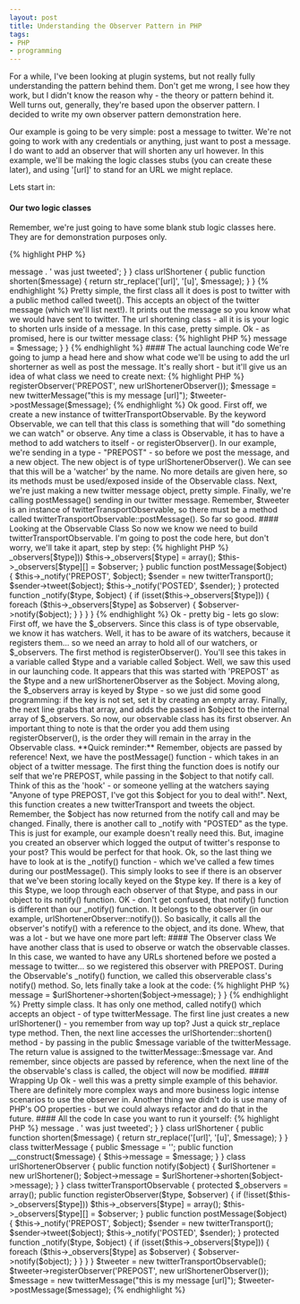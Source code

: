 ```yaml
---
layout: post
title: Understanding the Observer Pattern in PHP
tags:
- PHP
- programming
---
```


For a while, I've been looking at plugin systems, but not really fully understanding the pattern behind them.  Don't get me wrong, I see how they work, but I didn't know the reason why - the theory or pattern behind it.  Well turns out, generally, they're based upon the observer pattern.  I decided to write my own observer pattern demonstration here.

Our example is going to be very simple: post a message to twitter.  We're not going to work with any credentials or anything, just want to post a message.  I do want to add an observer that will shorten any url however.  In this example, we'll be making the logic classes stubs (you can create these later), and using '[url]' to stand for an URL we might replace.

Lets start in:


#### Our two logic classes



Remember, we're just going to have some blank stub logic classes here.  They are for demonstration purposes only.

{% highlight PHP %}
<?php
class twitterTransport
{
    public function __construct()
    { /** logic here **/ }

    public function tweet($object)
    { /** logic here **/ print $object->message . ' was just tweeted'; }
}

class urlShortener
{
    public function shorten($message)
    {
        return str_replace('[url]', '[u]', $message);
    }
}
{% endhighlight %}


Pretty simple, the first class all it does is post to twitter with a public method called tweet().  This accepts an object of the twitter message (which we'll list next!).  It prints out the message so you know what we would have sent to twitter.  The url shortening class - all it is is your logic to shorten urls inside of a message.  In this case, pretty simple.

Ok - as promised, here is our twitter message class:

{% highlight PHP %}
<?php
class twitterMessage
{
    public $message = '';

    public function __construct($message)
    {
        $this->message = $message;
    }
}
{% endhighlight %}


#### The actual launching code


We're going to jump a head here and show what code we'll be using to add the url shorterner as well as post the message.  It's really short - but it'll give us an idea of what class we need to create next:

{% highlight PHP %}
<?php
$tweeter = new twitterTransportObservable();
$tweeter->registerObserver('PREPOST', new urlShortenerObserver());
$message = new twitterMessage("this is my message [url]");
$tweeter->postMessage($message);
{% endhighlight %}

Ok good.  First off, we create a new instance of twitterTransportObservable.  By the keyword Observable, we can tell that this class is something that will "do something we can watch" or observe.  Any time a class is Observable, it has to have a method to add watchers to itself - or registerObserver().  In our example, we're sending in a type - "PREPOST" - so before we post the message, and a new object.

The new object is of type urlShortenerObserver().  We can see that this will be a 'watcher' by the name.  No more details are given here, so its methods must be used/exposed inside of the Observable class.

Next, we're just making a new twitter message object, pretty simple.

Finally, we're calling postMessage() sending in our twitter message.  Remember, $tweeter is an instance of twitterTransportObservable, so there must be a method called twitterTransportObservable::postMessage().

So far so good.


#### Looking at the Observable Class

So now we know we need to build twitterTransportObservable.  I'm going to post the code here, but don't worry, we'll take it apart, step by step:

{% highlight PHP %}
<?php
class twitterTransportObservable
{
    protected $_observers = array();

    public function registerObserver($type, $observer)
    {
        if (!isset($this->_observers[$type])) $this->_observers[$type] = array();
        $this->_observers[$type][] = $observer;
    }

    public function postMessage($object)
    {
        $this->_notify('PREPOST', $object);

        $sender = new twitterTransport();
        $sender->tweet($object);

        $this->_notify('POSTED', $sender);
    }

    protected function _notify($type, $object)
    {
        if (isset($this->_observers[$type])) {
            foreach ($this->_observers[$type] as $observer) {
                $observer->notify($object);
            }
        }
    }
}
{% endhighlight %}


Ok - pretty big - lets go slow:

First off, we have the $_observers.  Since this class is of type observable, we know it has watchers.  Well, it has to be aware of its watchers, because it registers them... so we need an array to hold all of our watchers, or $_observers.

The first method is registerObserver().  You'll see this takes in a variable called $type and a variable called $object.  Well, we saw this used in our launching code.  It appears that this was started with 'PREPOST' as the $type and a new urlShortenerObserver as the $object.  Moving along, the $_observers array is keyed by $type - so we just did some good programming: if the key is not set, set it by creating an empty array.  Finally, the next line grabs that array, and adds the passed in $object to the internal array of $_observers.  So now, our observable class has its first observer.  An important thing to note is that the order you add them using registerObserver(), is the order they will remain in the array in the Observable class.

**Quick reminder:** Remember, objects are passed by reference!

Next, we have the postMessage() function - which takes in an object of a twitter message.  The first thing the function does is notify our self that we're PREPOST, while passing in the $object to that notify call.  Think of this as the 'hook' - or someone yelling at the watchers saying "Anyone of type PREPOST, I've got this $object for you to deal with!".  Next, this function creates a new twitterTransport and tweets the object.  Remember, the $object has now returned from the notify call and may be changed.  Finally, there is another call to _notify with "POSTED" as the type.  This is just for example, our example doesn't really need this.  But, imagine you created an observer which logged the output of twitter's response to your post?  This would be perfect for that hook.

Ok, so the last thing we have to look at is the _notify() function - which we've called a few times during our postMessage().  This simply looks to see if there is an observer that we've been storing locally keyed on the $type key.  If there is a key of this $type, we loop through each observer of that $type, and pass in our object to its notify() function.  OK - don't get confused, that notify() function is different than our _notify() function.  It belongs to the observer (in our example, urlShortenerObserver::notify()).  So basically, it calls all the observer's notify() with a reference to the object, and its done.

Whew, that was a lot - but we have one more part left:



#### The Observer class



We have another class that is used to observe or watch the observable classes.  In this case, we wanted to have any URLs shortened before we posted a message to twitter... so we registered this observer with PREPOST.  During the Observable's _notify() function, we called this observerable class's notify() method.  So, lets finally take a look at the code:

{% highlight PHP %}
<?php
class urlShortenerObserver
{
    public function notify($object)
    {
        $urlShortener = new urlShortener();
        $object->message = $urlShortener->shorten($object->message);
    }
}
{% endhighlight %}

Pretty simple class.  It has only one method, called notify() which accepts an object - of type twitterMessage.  The first line just creates a new urlShortener() - you remember from way up top?  Just a quick str_replace type method.  Then, the next line accesses the urlShortender::shorten() method - by passing in the public $message variable of the twitterMessage.  The return value is assigned to the twitterMessage::$message var.  And remember, since objects are passed by reference, when the next line of the the observable's class is called, the object will now be modified.


#### Wrapping Up

Ok - well this was a pretty simple example of this behavior.  There are definitely more complex ways and more business logic intense scenarios to use the observer in.  Another thing we didn't do is use many of PHP's OO properties - but we could always refactor and do that in the future.



#### All the code

In case you want to run it yourself:

{% highlight PHP %}
<?php
class twitterTransport
{
    public function __construct()
    { /** logic here **/ }
    
    public function tweet($object)
    { /** logic here **/ print $object->message . ' was just tweeted'; }
}
    
class urlShortener
{
    public function shorten($message)
    {
        return str_replace('[url]', '[u]', $message);
    }
}


class twitterMessage
{
    public $message = '';

    public function __construct($message)
    {
        $this->message = $message;
    }
}

class urlShortenerObserver
{
    public function notify($object)
    {
        $urlShortener = new urlShortener();
        $object->message = $urlShortener->shorten($object->message);
    }
}

class twitterTransportObservable
{
    protected $_observers = array();

    public function registerObserver($type, $observer)
    {
        if (!isset($this->_observers[$type])) $this->_observers[$type] = array();
        $this->_observers[$type][] = $observer;
    }

    public function postMessage($object)
    {
        $this->_notify('PREPOST', $object);

        $sender = new twitterTransport();
        $sender->tweet($object);

        $this->_notify('POSTED', $sender);
    }

    protected function _notify($type, $object)
    {
        if (isset($this->_observers[$type])) {
            foreach ($this->_observers[$type] as $observer) {
                $observer->notify($object);
            }
        }
    }
}

$tweeter = new twitterTransportObservable();
$tweeter->registerObserver('PREPOST', new urlShortenerObserver());
$message = new twitterMessage("this is my message [url]");
$tweeter->postMessage($message);
{% endhighlight %}

